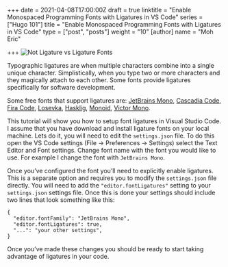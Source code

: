 +++
date = 2021-04-08T17:00:00Z
draft = true
linktitle = "Enable Monospaced Programming Fonts with Ligatures in VS Code"
series = ["Hugo 101"]
title = "Enable Monospaced Programming Fonts with Ligatures in VS Code"
type = ["post", "posts"]
weight = "10"
[author]
name = "Moh Eric"

+++
![Not Ligature vs Ligature Fonts](/uploads/not-ligature-vs-ligature-fonts.png "Not Ligature vs Ligature Fonts")

Typographic ligatures are when multiple characters combine into a single unique character. Simplistically, when you type two or more characters and they magically attach to each other. Some fonts provide ligatures specifically for software development.

Some free fonts that support ligatures are: [JetBrains Mono](), [Cascadia Code](), [Fira Code](), [Losevka](), [Hasklig](), [Monoid](), [Victor Mono]().

This tutorial will show you how to setup font ligatures in Visual Studio Code. I assume that you have download and install ligature fonts on your local machine. Lets do it, you will need to edit the `settings.json` file. To do this open the VS Code settings (File -> Preferences -> Settings) select the Text Editor and Font settings. Change font name with the font you would like to use. For example I change the font with `JetBrains Mono`.

Once you’ve configured the font you’ll need to explicitly enable ligatures. This is a separate option and requires you to modify the `settings.json` file directly. You will need to add the `"editor.fontLigatures"` setting to your `settings.json` settings file. Once this is done your settings should include two lines that look something like this:

    {
      "editor.fontFamily": "JetBrains Mono",
      "editor.fontLigatures": true,
      "...": "your other settings",
    }

Once you’ve made these changes you should be ready to start taking advantage of ligatures in your code.